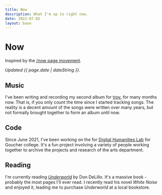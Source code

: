 ```yaml
---
title: Now
description: What I'm up to right now.
date: 2022-07-02
layout: base
---
```


# Now

Inspired by the [/now page movement](https://nownownow.com/about).

_Updated {{ page.date | dateString }}._

## Music

I've been writing and recording my second album for [troy.](https://justtroy.bandcamp.com) for many months now. That is, if you only count the time since I started tracking songs. The reality is a decent amount of the songs were written over many years, but not formally brought together to form an album until now.

## Code

Since June 2021, I've been working on the for [Digital Humanities Lab](https://humanitieslab.goucher.edu/) for Goucher college. It's a fun project involving a variety of people working together to archive the projects and research of the arts department.

## Reading

I'm currently reading [_Underworld_](https://en.wikipedia.org/wiki/Underworld_(novel)) by Don DeLillo. It's a massive book - probably the most pages I'll ever read. I recently read his novel _White Noise_ and enjoyed it, leading me to purchase _Underworld_ at a local bookstore.
